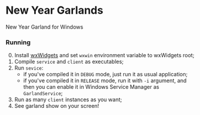 # New Year Garlands
New Year Garland for Windows
### Running
0. Install [wxWidgets](https://www.wxwidgets.org/) and set `wxwin` environment variable to wxWidgets root;
1. Compile `service` and `client` as executables;
2. Run `sevice`:
    * if you've compiled it in `DEBUG` mode, just run it as usual application;
    * if you've compiled it in `RELEASE` mode, run it with `-i` argument, and then you can enable it in Windows Service Manager as `GarlandService`;
3. Run as many `client` instances as you want;
4. See garland show on your screen!
